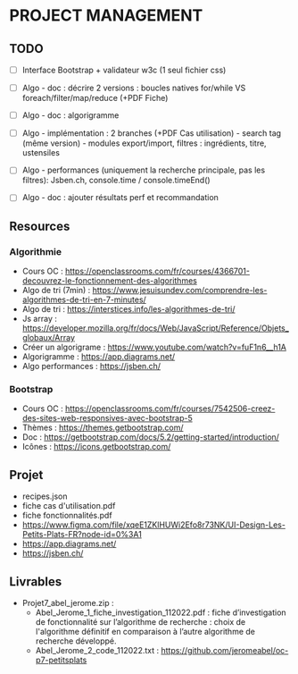 # PROJECT MANAGEMENT


## TODO
- [ ] Interface Bootstrap + validateur w3c (1 seul fichier css)
- [ ] Algo - doc : décrire 2 versions : boucles natives for/while VS foreach/filter/map/reduce (+PDF Fiche)
- [ ] Algo - doc : algorigramme
- [ ] Algo - implémentation : 2 branches (+PDF Cas utilisation) - search tag (même version) - modules export/import, filtres : ingrédients, titre, ustensiles
- [ ] Algo - performances (uniquement la recherche principale, pas les filtres): Jsben.ch, console.time / console.timeEnd()
- [ ] Algo - doc : ajouter résultats perf et recommandation


## Resources

### Algorithmie
- Cours OC : https://openclassrooms.com/fr/courses/4366701-decouvrez-le-fonctionnement-des-algorithmes
- Algo de tri (7min) : https://www.jesuisundev.com/comprendre-les-algorithmes-de-tri-en-7-minutes/
- Algo de tri : https://interstices.info/les-algorithmes-de-tri/
- Js array : https://developer.mozilla.org/fr/docs/Web/JavaScript/Reference/Objets_globaux/Array
- Créer un algorigrame : https://www.youtube.com/watch?v=fuF1n6__h1A
- Algorigramme : https://app.diagrams.net/
- Algo performances : https://jsben.ch/

### Bootstrap
- Cours OC : https://openclassrooms.com/fr/courses/7542506-creez-des-sites-web-responsives-avec-bootstrap-5
- Thèmes : https://themes.getbootstrap.com/
- Doc : https://getbootstrap.com/docs/5.2/getting-started/introduction/
- Icônes : https://icons.getbootstrap.com/

## Projet
- recipes.json
- fiche cas d'utilisation.pdf
- fiche fonctionnalités.pdf
- https://www.figma.com/file/xqeE1ZKlHUWi2Efo8r73NK/UI-Design-Les-Petits-Plats-FR?node-id=0%3A1
- https://app.diagrams.net/
- https://jsben.ch/


 ## Livrables
- Projet7_abel_jerome.zip :
    - Abel_Jerome_1_fiche_investigation_112022.pdf : fiche d’investigation de fonctionnalité sur l’algorithme de recherche : choix de l'algorithme définitif en comparaison à l’autre algorithme de recherche développé.
    - Abel_Jerome_2_code_112022.txt : https://github.com/jeromeabel/oc-p7-petitsplats